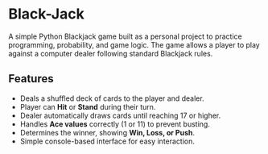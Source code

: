 # Black-Jack
A simple Python Blackjack game built as a personal project to practice programming, probability, and game logic. The game allows a player to play against a computer dealer following standard Blackjack rules.

## Features
- Deals a shuffled deck of cards to the player and dealer.
- Player can **Hit** or **Stand** during their turn.
- Dealer automatically draws cards until reaching 17 or higher.
- Handles **Ace values** correctly (1 or 11) to prevent busting.
- Determines the winner, showing **Win, Loss, or Push**.
- Simple console-based interface for easy interaction.
